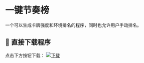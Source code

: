 # 一键节奏榜
一个可以生成卡牌强度和环境排名的程序，同时也允许用户手动排名。 

## 🚀 直接下载程序
点击下方按钮下载：
[![下载](https://img.shields.io/badge/下载-EXE文件-0078D4?style=for-the-badge&logo=windows)](https://github.com/LittleBunny2/one-click-card-tier/releases/download/v1.0/Card_Tier_Generator.exe)